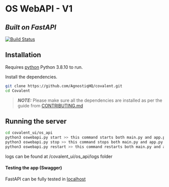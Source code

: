 # OS WebAPI - V1
## _Built on FastAPI_

[![Build Status](https://travis-ci.org/joemccann/dillinger.svg?branch=master)](https://travis-ci.org/joemccann/dillinger)

## Installation

Requires [python](https://www.python.org/) Python 3.8.10 to run.

Install the dependencies.

```sh
git clone https://github.com/AgnostiqHQ/covalent.git
cd Covalent
```
> **_NOTE:_**  Please make sure all the dependencies are installed as per the guide from [CONTRIBUTING.md](https://github.com/Aravind-psiog/os_webapp/blob/main/CONTRIBUTING.md)

## Running the server
```sh
cd covalent_ui/os_api
python3 oswebapi.py start >> this command starts both main.py and app.py
python3 oswebapi.py stop >> this command stops both main.py and app.py
python3 oswebapi.py restart >> this command restarts both main.py and app.py
```
logs can be found at /covalent_ui/os_api/logs folder

#### Testing the app (Swagger)
FastAPI can be fully tested in [localhost](http://127.0.0.1:8000/docs)
